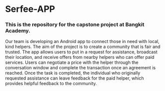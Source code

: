 # Serfee-APP
### This is the repository for the capstone project at Bangkit Academy.

Our team is developing an Android app to connect those in need with local, kind helpers. 
The aim of the project is to create a community that is fair and trusted. 
The app allows users to put in a request for assistance, broadcast their location, and receive offers from nearby helpers who can offer paid services. 
Users can negotiate a price with the helper through the conversation window and complete the transaction once an agreement is reached.
Once the task is completed, the individual who originally requested assistance can leave feedback for the paid helper, which provides helpful feedback to the community.
